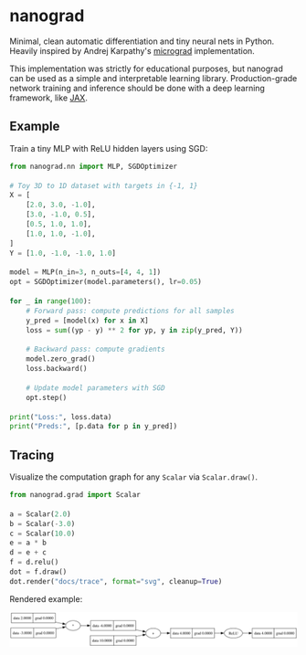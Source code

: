 # nanograd

Minimal, clean automatic differentiation and tiny neural nets in Python. Heavily inspired by Andrej Karpathy's [micrograd](https://github.com/karpathy/micrograd) implementation.

This implementation was strictly for educational purposes, but nanograd can be used as a simple and interpretable learning library. Production-grade network training and inference should be done with a deep learning framework, like [JAX](https://github.com/ayushgun/learn-jax).

## Example

Train a tiny MLP with ReLU hidden layers using SGD:

```python
from nanograd.nn import MLP, SGDOptimizer

# Toy 3D to 1D dataset with targets in {-1, 1}
X = [
    [2.0, 3.0, -1.0],
    [3.0, -1.0, 0.5],
    [0.5, 1.0, 1.0],
    [1.0, 1.0, -1.0],
]
Y = [1.0, -1.0, -1.0, 1.0]

model = MLP(n_in=3, n_outs=[4, 4, 1])
opt = SGDOptimizer(model.parameters(), lr=0.05)

for _ in range(100):
    # Forward pass: compute predictions for all samples
    y_pred = [model(x) for x in X]
    loss = sum((yp - y) ** 2 for yp, y in zip(y_pred, Y))

    # Backward pass: compute gradients
    model.zero_grad()
    loss.backward()

    # Update model parameters with SGD
    opt.step()

print("Loss:", loss.data)
print("Preds:", [p.data for p in y_pred])
```

## Tracing

Visualize the computation graph for any `Scalar` via `Scalar.draw()`.

```python
from nanograd.grad import Scalar

a = Scalar(2.0)
b = Scalar(-3.0)
c = Scalar(10.0)
e = a * b
d = e + c
f = d.relu()
dot = f.draw()
dot.render("docs/trace", format="svg", cleanup=True)
```

Rendered example:

![Computation graph](docs/trace.svg)
